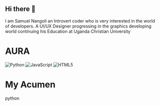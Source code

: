 ## Hi there 👋
I am Samuel Nangoli an Introvert coder who is very interested in the world of developers.
A UI/UX Designer progressing in the graphics developing world continuing his Education at Uganda Christian University



# AURA

![Python](https://img.shields.io/badge/Python-%2300f.svg?style=flat&logo=python&logoColor=skyblue) ![JavaScript](https://img.shields.io/badge/JavaScript-%23323330.svg?style=flat&logo=javascript&logoColor=%23F7DF1E) ![HTML5](https://img.shields.io/badge/HTML5-%23E34F26.svg?style=flat&logo=html5&logoColor=white)   

      
<!--
**Samtrent17/Samtrent17** is a ✨ _special_ ✨ repository because its `README.md` (this file) appears on your GitHub profile.

Here are some ideas to get you started:

- 🔭 I’m currently working on ...
- 🌱 I’m currently learning ...
- 👯 I’m looking to collaborate on ...
- 🤔 I’m looking for help with ...
- 💬 Ask me about ...
- 📫 How to reach me: ...
- 😄 Pronouns: ...
- ⚡ Fun fact: ...
-->
# My Acumen
python 

